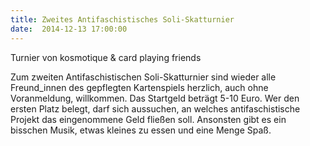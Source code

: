 ```yaml
---
title: Zweites Antifaschistisches Soli-Skatturnier
date:  2014-12-13 17:00:00
---
```


Turnier  von kosmotique &amp; card playing friends

Zum zweiten Antifaschistischen Soli-Skatturnier sind wieder
alle Freund_innen des gepflegten Kartenspiels herzlich, auch ohne
Voranmeldung, willkommen. Das Startgeld beträgt 5-10 Euro. Wer den ersten
Platz belegt, darf sich aussuchen, an welches antifaschistische Projekt das
eingenommene Geld fließen soll. Ansonsten gibt es ein bisschen Musik, etwas
kleines zu essen und eine Menge Spaß.
